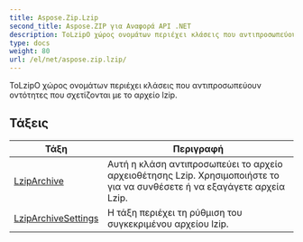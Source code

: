 ```yaml
---
title: Aspose.Zip.Lzip
second_title: Aspose.ZIP για Αναφορά API .NET
description: ΤοLzipΟ χώρος ονομάτων περιέχει κλάσεις που αντιπροσωπεύουν οντότητες που σχετίζονται με το αρχείο lzip.
type: docs
weight: 80
url: /el/net/aspose.zip.lzip/
---
```

ΤοLzipΟ χώρος ονομάτων περιέχει κλάσεις που αντιπροσωπεύουν οντότητες που σχετίζονται με το αρχείο lzip.

## Τάξεις

| Τάξη | Περιγραφή |
| --- | --- |
| [LzipArchive](./lziparchive/) | Αυτή η κλάση αντιπροσωπεύει το αρχείο αρχειοθέτησης Lzip. Χρησιμοποιήστε το για να συνθέσετε ή να εξαγάγετε αρχεία Lzip. |
| [LzipArchiveSettings](./lziparchivesettings/) | Η τάξη περιέχει τη ρύθμιση του συγκεκριμένου αρχείου lzip. |


